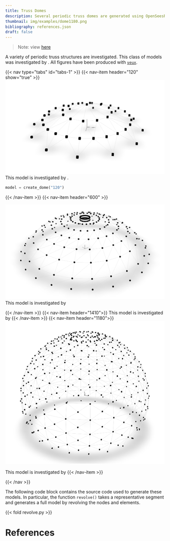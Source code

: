 ```yaml
---
title: Truss Domes
description: Several periodic truss domes are generated using OpenSeesRT.
thumbnail: img/examples/dome1180.png
bibliography: references.json
draft: false
---
```



> Note: view [here](https://datahub.berkeley.edu/hub/user-redirect/git-pull?repo=https%3A%2F%2Fgithub.com%2FSTAIRlab%2FKavehTruss&urlpath=lab%2Ftree%2FKavehTruss%2Fmodel.ipynb&branch=master)

A variety of periodic truss structures are investigated. This class of
models was investigated by <cite key="kaveh2010optimum"></cite>.
All figures have been produced with [`veux`](https://veux.io).

{{< nav type="tabs" id="tabs-1" >}}
  {{< nav-item header="120" show="true" >}}
   ![3D rendering of the 120-bar truss model.](dome120.png)
   This model is investigated by <cite keys="kaveh2010optimum, lieu2018adaptive"></cite>.

   ```python
   model = create_dome("120")
   ```

  {{< /nav-item >}}
  {{< nav-item header="600" >}}

   ![3D rendering of the 600-bar truss model.](dome600.png)
   This model is investigated by <cite key="kaveh2022optimal"></cite>

  {{< /nav-item >}}
  {{< nav-item header="1410">}}
  This model is investigated by <cite key="kaveh2010optimum"></cite>
  {{< /nav-item >}}
  {{< nav-item header="1180">}}
![3D rendering of the 1180-bar truss model.](dome1180.png)

This model is investigated by <cite key="kaveh2022optimal"></cite>
  {{< /nav-item >}}

{{< /nav >}}

The following code block contains the source code used to generate these
models. In particular, the function `revolve()` takes a representative segment
and generates a full model by revolving the nodes and elements.

{{< fold revolve.py >}}

# References

<div id="bibliography-list"></div>

